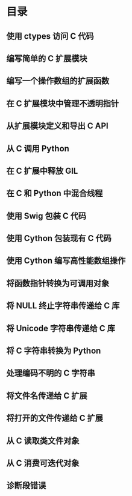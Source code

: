 # 目录

## 使用 ctypes 访问 C 代码

## 编写简单的 C 扩展模块

## 编写一个操作数组的扩展函数

## 在 C 扩展模块中管理不透明指针

## 从扩展模块定义和导出 C API

## 从 C 调用 Python

## 在 C 扩展中释放 GIL

## 在 C 和 Python 中混合线程

## 使用 Swig 包装 C 代码

## 使用 Cython 包装现有 C 代码

## 使用 Cython 编写高性能数组操作

## 将函数指针转换为可调用对象

## 将 NULL 终止字符串传递给 C 库

## 将 Unicode 字符串传递给 C 库

## 将 C 字符串转换为 Python

## 处理编码不明的 C 字符串

## 将文件名传递给 C 扩展

## 将打开的文件传递给 C 扩展

## 从 C 读取类文件对象

## 从 C 消费可迭代对象

## 诊断段错误
